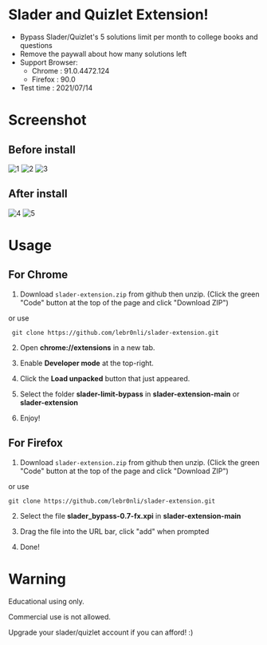 # Slader and Quizlet Extension!

- Bypass Slader/Quizlet's 5 solutions limit per month to college books and questions 
- Remove the paywall about how many solutions left
- Support Browser:
  - Chrome : 91.0.4472.124
  - Firefox : 90.0
- Test time : 2021/07/14

# Screenshot

## Before install

![1](https://raw.githubusercontent.com/lebr0nli/slader-extension/main/sample/before1.png)
![2](https://raw.githubusercontent.com/lebr0nli/slader-extension/main/sample/before2.png)
![3](./sample/quizletbefore.png)

## After install

![4](https://raw.githubusercontent.com/lebr0nli/slader-extension/main/sample/after.png)
![5](./sample/quizletafter.png)

# Usage

## For Chrome

1. Download `slader-extension.zip` from github then unzip. (Click the green "Code" button at the top of the page and click "Download ZIP")

or use

	 git clone https://github.com/lebr0nli/slader-extension.git

2. Open **chrome://extensions** in a new tab.

3. Enable **Developer mode** at the top-right.

4. Click the **Load unpacked** button that just appeared.

5. Select the folder **slader-limit-bypass** in **slader-extension-main** or **slader-extension**

6. Enjoy!

## For Firefox

1. Download `slader-extension.zip` from github then unzip. (Click the green "Code" button at the top of the page and click "Download ZIP")

or use

 	git clone https://github.com/lebr0nli/slader-extension.git

2. Select the file **slader_bypass-0.7-fx.xpi** in **slader-extension-main** 

3. Drag the file into the URL bar, click "add" when prompted

4. Done!

# Warning

Educational using only.

Commercial use is not allowed.

Upgrade your slader/quizlet account if you can afford! :)
